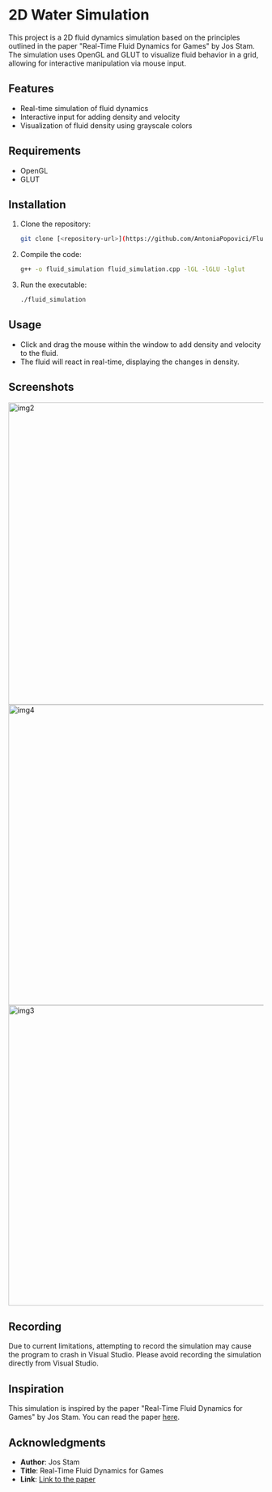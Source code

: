 # 2D Water Simulation

This project is a 2D fluid dynamics simulation based on the principles outlined in the paper "Real-Time Fluid Dynamics for Games" by Jos Stam. The simulation uses OpenGL and GLUT to visualize fluid behavior in a grid, allowing for interactive manipulation via mouse input.

## Features
- Real-time simulation of fluid dynamics
- Interactive input for adding density and velocity
- Visualization of fluid density using grayscale colors

## Requirements
- OpenGL
- GLUT

## Installation
1. Clone the repository:
   ```sh
   git clone [<repository-url>](https://github.com/AntoniaPopovici/Fluid-Simulator.git)
   ```
2. Compile the code:
   ```sh
   g++ -o fluid_simulation fluid_simulation.cpp -lGL -lGLU -lglut
   ```
3. Run the executable:
   ```sh
   ./fluid_simulation
   ```

## Usage
- Click and drag the mouse within the window to add density and velocity to the fluid.
- The fluid will react in real-time, displaying the changes in density.


## Screenshots

<img width="596" alt="img2" src="https://github.com/AntoniaPopovici/Fluid-Simulator/assets/100137598/f2082088-3ff8-4533-af93-74458a7bd77e">
<img width="593" alt="img4" src="https://github.com/AntoniaPopovici/Fluid-Simulator/assets/100137598/dc7f0b3c-29b8-474f-ac98-1a4dd047061a">
<img width="593" alt="img3" src="https://github.com/AntoniaPopovici/Fluid-Simulator/assets/100137598/e2a712f6-9632-4d19-8f71-fda330a47b42">


## Recording
Due to current limitations, attempting to record the simulation may cause the program to crash in Visual Studio. Please avoid recording the simulation directly from Visual Studio.

## Inspiration
This simulation is inspired by the paper "Real-Time Fluid Dynamics for Games" by Jos Stam. You can read the paper [here](<link-to-paper>).

## Acknowledgments
- **Author**: Jos Stam
- **Title**: Real-Time Fluid Dynamics for Games
- **Link**: [Link to the paper](http://graphics.cs.cmu.edu/nsp/course/15-464/Fall09/papers/StamFluidforGames.pdf)
